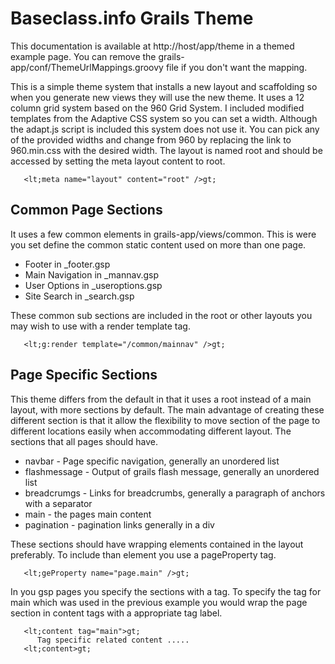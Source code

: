 # Baseclass.info Grails Theme

This documentation is available at http://host/app/theme in a themed example page.  You can remove the grails-app/conf/ThemeUrlMappings.groovy file if you don't want the mapping.

This is a simple theme system that installs a new layout and scaffolding so when you generate new views they will use the new theme. It uses a 12 column grid system based on the 960 Grid System. I included modified templates from the Adaptive CSS system so you can set a width. Although the adapt.js script is included this system does not use it. You can pick any of the provided widths and change from 960 by replacing the link to 960.min.css with the desired width. The layout is named root and should be accessed by setting the meta layout content to root.

~~~~~~~~
   <lt;meta name="layout" content="root" />gt;
~~~~~~~~
   
## Common Page Sections

It uses a few common elements in grails-app/views/common. This is were you set define the common static content used on more than one page.

* Footer in _footer.gsp
* Main Navigation in _mannav.gsp
* User Options in _useroptions.gsp
* Site Search in _search.gsp

These common sub sections are included in the root or other layouts you may wish to use with a render template tag.

~~~~~~~~
   <lt;g:render template="/common/mainnav" />gt;
~~~~~~~~
   
## Page Specific Sections

This theme differs from the default in that it uses a root instead of a main layout, with more sections by default. The main advantage of creating these different section is that it allow the flexibility to move section of the page to different locations easily when accommodating different layout. The sections that all pages should have.

* navbar - Page specific navigation, generally an unordered list
* flashmessage - Output of grails flash message, generally an unordered list
* breadcrumgs - Links for breadcrumbs, generally a paragraph of anchors with a separator
* main - the pages main content
* pagination - pagination links generally in a div

These sections should have wrapping elements contained in the layout preferably. To include than element you use a pageProperty tag.

~~~~~~~~
   <lt;geProperty name="page.main" />gt;
~~~~~~~~
   
In you gsp pages you specify the sections with a tag. To specify the tag for main which was used in the previous example you would wrap the page section in content tags with a appropriate tag label.

~~~~~~~~
   <lt;content tag="main">gt;
      Tag specific related content .....
   <lt;content>gt;
~~~~~~~~
